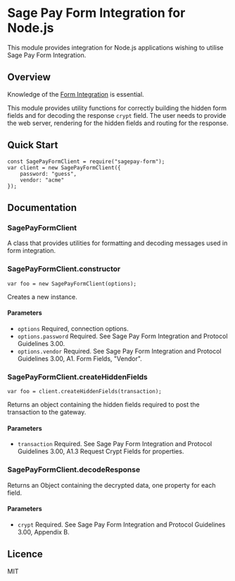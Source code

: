 # Sage Pay Form Integration for Node.js

This module provides integration for Node.js applications wishing to utilise Sage Pay Form Integration.

## Overview

Knowledge of the [Form Integration](https://www.sagepay.co.uk/support/form-integration) is essential.

This module provides utility functions for correctly building the hidden form fields and for decoding the response `crypt` field. The user needs to provide the web server, rendering for the hidden fields and routing for the response.

## Quick Start

```
const SagePayFormClient = require("sagepay-form");
var client = new SagePayFormClient({
    password: "guess",
    vendor: "acme"
});
```

## Documentation

### SagePayFormClient

A class that provides utilities for formatting and decoding messages used in form integration.

### SagePayFormClient.constructor

```
var foo = new SagePayFormClient(options);
```

Creates a new instance.

#### Parameters

* `options` Required, connection options.
* `options.password` Required. See Sage Pay Form Integration and Protocol Guidelines 3.00.
* `options.vendor` Required. See Sage Pay Form Integration and Protocol Guidelines 3.00, A1. Form Fields, "Vendor".

### SagePayFormClient.createHiddenFields

```
var foo = client.createHiddenFields(transaction);
```

Returns an object containing the hidden fields required to post the transaction to the gateway.

#### Parameters

* `transaction` Required. See Sage Pay Form Integration and Protocol Guidelines 3.00, A1.3 Request Crypt Fields for properties.

### SagePayFormClient.decodeResponse

Returns an Object containing the decrypted data, one property for each field.

#### Parameters

* `crypt` Required. See Sage Pay Form Integration and Protocol Guidelines 3.00, Appendix B.

## Licence

MIT
